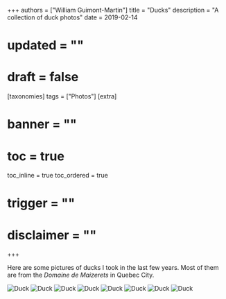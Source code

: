 +++
authors = ["William Guimont-Martin"]
title = "Ducks"
description = "A collection of duck photos"
date = 2019-02-14
# updated = ""
# draft = false
[taxonomies]
tags = ["Photos"]
[extra]
# banner = ""
# toc = true
toc_inline = true
toc_ordered = true
# trigger = ""
# disclaimer = ""
+++

Here are some pictures of ducks I took in the last few years. Most of them are from the *Domaine de Maizerets* in Quebec City.

![Duck](01.png)
![Duck](04.png)
![Duck](03.png)
![Duck](05.png)
![Duck](02.png)
![Duck](06.png)
![Duck](07.png)
![Duck](08.png)
